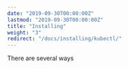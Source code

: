```yaml
---
date: "2019-09-30T00:00:00Z"
lastmod: "2019-09-30T00:00:00Z"
title: "Installing"
weight: "3"
redirect: "/docs/installing/kubectl/"
---
```



There are several ways
